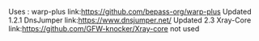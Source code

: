 Uses : 
    warp-plus link:https://github.com/bepass-org/warp-plus Updated 1.2.1
    DnsJumper link:https://www.dnsjumper.net/ Updated 2.3
    Xray-Core link:https://github.com/GFW-knocker/Xray-core not used


